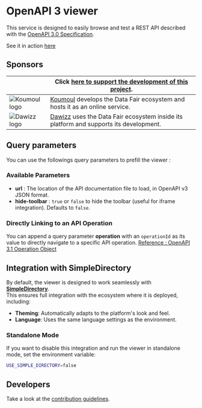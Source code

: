 # OpenAPI 3 viewer

This service is designed to easily browse and test a REST API described with the [OpenAPI 3.0 Specification](https://github.com/OAI/OpenAPI-Specification).

See it in action [here](https://koumoul.com/openapi-viewer/)

## Sponsors

| | Click [here to support the development of this project](https://github.com/sponsors/koumoul-dev). |
|-|-|
| ![Koumoul logo](https://koumoul.com/static/logo-slogan.png) | [Koumoul](https://koumoul.com) develops the Data Fair ecosystem and hosts it as an online service. |
| ![Dawizz logo](https://dawizz.fr/logo-Dawizz-all-about-your-data-home.png) | [Dawizz](https://dawizz.fr) uses the Data Fair ecosystem inside its platform and supports its development. |

## Query parameters

You can use the followings query parameters to prefill the viewer :

### Available Parameters

- **url** : The location of the API documentation file to load, in OpenAPI v3 JSON format.
- **hide-toolbar** : `true` or `false` to hide the toolbar (useful for iframe integration). Defaults to `false`.

### Directly Linking to an API Operation

You can append a query parameter **operation** with an `operationId` as its value to directly navigate to a specific API operation. [Reference : OpenAPI 3.1 Operation Object](https://spec.openapis.org/oas/v3.1.0#operation-object)

## Integration with SimpleDirectory

By default, the viewer is designed to work seamlessly with **[SimpleDirectory](https://github.com/data-fair/simple-directory)**.  
This ensures full integration with the ecosystem where it is deployed, including:

- **Theming**: Automatically adapts to the platform's look and feel.
- **Language**: Uses the same language settings as the environment.

### Standalone Mode

If you want to disable this integration and run the viewer in standalone mode, set the environment variable:

```bash
USE_SIMPLE_DIRECTORY=false
```

## Developers

Take a look at the [contribution guidelines](./CONTRIBUTING.md).
